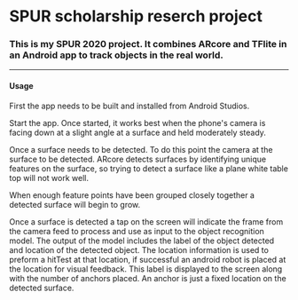 # SPUR scholarship reserch project
### This is my SPUR 2020 project.  It combines ARcore and TFlite in an Android app to track objects in the real world.
---

#### Usage

First the app needs to be built and installed from Android Studios.

Start the app.  Once started, it works best when the phone's camera is facing down at a slight angle at a surface and held moderately steady.  


Once a surface needs to be detected.  To do this point the camera at the surface to be detected.  ARcore detects surfaces by identifying unique features on the surface, 
so trying to detect a surface like a plane white table top will not work well.

When enough feature points have been grouped closely together a detected surface will begin to grow.

Once a surface is detected a tap on the screen will indicate the frame from the camera feed to process and use as input to the object recognition model.
The output of the model includes the label of the object detected and location of the detected object.  The location information is used to preform a hitTest at that location, if
successful an android robot is placed at the location for visual feedback.
This label is displayed to the screen along with the number of anchors placed.  An anchor is just a fixed location on the detected surface.  
